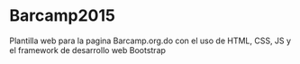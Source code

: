 # Barcamp2015
Plantilla web para la pagina Barcamp.org.do con el uso de HTML, CSS, JS y el framework de desarrollo web Bootstrap
